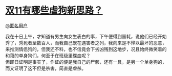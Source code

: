 
#  [双11有哪些虐狗新思路？](https://zhihu.com/questions/37358089)



[@匿名用户]()

我在十日上午，才知道有男生向女生表白的事，下午便得到噩耗，说他们已经开始秀了，秀死者至数百人，而我自己既在遇害者之列，我向来是不惮以最坏的恶意，来推测情侣狗的，但我还不料，也不信竟会下劣凶残到这地步，况且始终微笑着的和蔼的单身狗们，何至于在班级里碟血呢？<br>但即日证明是事实了，作证的便是我自己的尸骸，还有一具，是另一个单身狗的，而又证明了这不但是杀害，简直是虐杀。